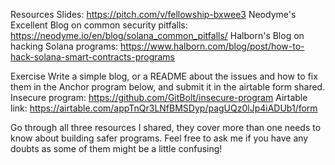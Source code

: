 Resources
Slides:  https://pitch.com/v/fellowship-bxwee3
Neodyme's Excellent Blog on common security pitfalls: https://neodyme.io/en/blog/solana_common_pitfalls/
Halborn's Blog on hacking Solana programs: https://www.halborn.com/blog/post/how-to-hack-solana-smart-contracts-programs

Exercise
Write a simple blog, or a README about the issues and how to fix them in the Anchor program below, and submit it in the airtable form shared.
Insecure program: https://github.com/GitBolt/insecure-program
Airtable link: https://airtable.com/appTnQr3LNfBMSDyp/pagUQz0lJp4iADUb1/form

Go through all three resources I shared, they cover more than one needs to know about building safer programs. Feel free to ask me if you have any doubts as some of them might be a little confusing!